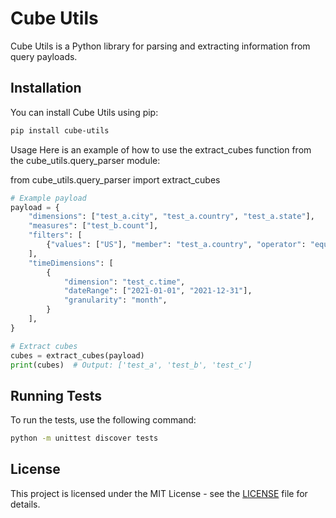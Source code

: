 # Cube Utils

Cube Utils is a Python library for parsing and extracting information from query payloads.

## Installation

You can install Cube Utils using pip:


```sh
pip install cube-utils
```

Usage
Here is an example of how to use the extract_cubes function from the cube_utils.query_parser module:

from cube_utils.query_parser import extract_cubes

```python
# Example payload
payload = {
    "dimensions": ["test_a.city", "test_a.country", "test_a.state"],
    "measures": ["test_b.count"],
    "filters": [
        {"values": ["US"], "member": "test_a.country", "operator": "equals"}
    ],
    "timeDimensions": [
        {
            "dimension": "test_c.time",
            "dateRange": ["2021-01-01", "2021-12-31"],
            "granularity": "month",
        }
    ],
}

# Extract cubes
cubes = extract_cubes(payload)
print(cubes)  # Output: ['test_a', 'test_b', 'test_c']
```

## Running Tests
To run the tests, use the following command:
    
```sh
python -m unittest discover tests
```

## License
This project is licensed under the MIT License - see the [LICENSE](LICENSE) file for details.
